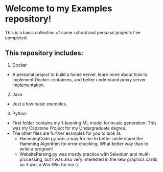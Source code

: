 # Welcome to my Examples repository!

This is a basic collection of some school and personal projects I've completed.

## This repository includes:
1. Docker
  - A personal project to build a home server, learn more about how to implement Docker containers, and better understand proxy server implementation.

2. Java
  - Just a few basic examples.

3. Python
  - First folder contains my 1-learning ML model for music generation. This was my Capstone Project for my Undergraduate degree.
  - The other files are further examples for you to look at.
    - HammingCode.py was a way for me to better understand the Hamming Algorithm for error checking.  What better way than to write a program!
    - WebsiteParsing.py was mostly practice with Selenium and multi-processing, but I was also very interested in the new graphics cards, so it was a Win-Win for me :).
